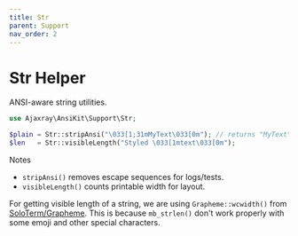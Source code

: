 ```yaml
---
title: Str
parent: Support
nav_order: 2
---
```


# Str Helper

ANSI-aware string utilities.

```php
use Ajaxray\AnsiKit\Support\Str;

$plain = Str::stripAnsi("\033[1;31mMyText\033[0m"); // returns "MyText"
$len   = Str::visibleLength("Styled \033[1mtext\033[0m");
```

Notes
- `stripAnsi()` removes escape sequences for logs/tests.
- `visibleLength()` counts printable width for layout.

For getting visible length of a string, we are using `Grapheme::wcwidth()` from [SoloTerm/Grapheme](https://github.com/soloterm/grapheme). 
This is because `mb_strlen()`  don't work properly with some emoji and other special characters.